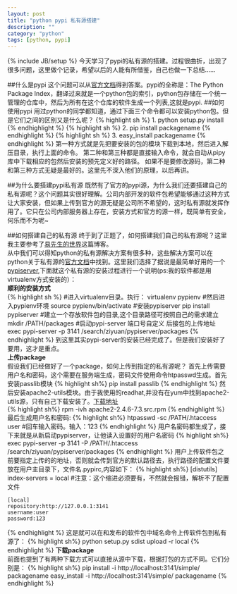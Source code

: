 ```yaml
---
layout: post
title: "python pypi 私有源搭建"
description: ""
category: "python" 
tags: [python, pypi]
---
```

{% include JB/setup %}
今天学习了pypi的私有源的搭建。过程很曲折，出现了很多问题，这里做个记录，希望以后的人能有所借鉴，自己也做一下总结……

##什么是pypi
这个问题可以从[官方文档](https://pypi.python.org/pypi)得到答案。pypi的全称是：The Python Package Index，翻译过来就是一个python包的索引，python包存储在一个统一管理的仓库中，然后为所有在这个仓库的软件生成一个列表,这就是pypi.
##如何使用pypi
用过python的同学都知道，通过下面三个命令都可以安装python包。但是它们之间的区别又是什么呢？
{% highlight sh %}
    1. python setup.py  install
{% endhighlight %}
{% highlight sh %}
    2. pip install packagename
{% endhighlight %}
{% highlight sh %}
    3. easy_install packagename
{% endhighlight %}
第一种方式就是先把要安装的包的模块下载到本地，然后进入解压目录，执行上面的命令。
第二种和第三种都是直接输入命令，就会自动从pipy库中下载相应的包然后安装的预先定义好的路径。
如果不是要修改源码，第二种和第三种方式无疑是最好的。这里先不深入他们的原理，以后再讲。

##为什么要搭建pypi私有源
既然有了官方的pypi源，为什么我们还要搭建自己的私有源呢？这个问题其实很好理解。公司内部开发的软件包希望能够通过这种方式让大家安装，但如果上传到官方的源无疑是公司所不希望的，这时私有源就发挥作用了。它只在公司内部服务器上存在，安装方式和官方的源一样，既简单有安全，何乐而不为呢~

##如何搭建自己的私有源
终于到了正题了，如何搭建我们自己的私有源呢？这里我主要参考了[易先生的世界](http://yijingping.github.io/2013/07/25/setting-up-your-own-pypi-server.html)这篇博客。  
从中我们可以得知python的私有源解决方案有很多种，这些解决方案可以在python关于私有源的[官方文档](https://wiki.python.org/moin/PyPiImplementations)中找到。这里我们选择了据说是最简单好用的一个[pypiserver](https://pypi.python.org/pypi/pypiserver),下面就这个私有源的安装过程进行一个说明(ps:我的软件都是用virtualenv方式安装的）：  
**顺利的安装方式**  
{% highlight sh %}
#进入virtualenv目录。执行：
virtualenv pypienv
#然后进入pypienv环境
source pypienv/bin/activate
#安装pypiserver
pip install pypiserver
#建立一个存放软件包的目录,这个目录路径可按照自己的需求建立
mkdir /PATH/packages
#启动pypi-server 端口号自定义 后接包的上传地址
exec pypi-server -p 3141 /search/ziyuan/pypiserver/packages
{% endhighlight %}
到这里其实pypi-server的安装已经完成了。但是我们安装好了要用，这才是重点。  
**上传package**  
假设我们已经做好了一个package，如何上传到指定的私有源呢？
首先上传需要用户名和密码，这个需要在服务端生成，密码文件使用命令htpasswd生成。首先安装passlib模块
{% highlight sh%}
    pip install passlib
{% endhighlight %}
然后安装apache2-utils模块。由于我使用的readhat,并没有在yum中找到apache2-utils源，只有自己下载安装了。[下载地址](http://download.opensuse.org/factory/repo/src-oss/suse/src/apache2-2.4.6-7.3.src.rpm)  
{% highlight sh%}
     rpm -ivh apache2-2.4.6-7.3.src.rpm
{% endhighlight %}
最后生成用户名和密码:
{% highlight sh%}
     htpasswd -sc /PATH/.htaccess user #回车输入密码。输入：123
{% endhighlight %}
用户名密码都生成了，接下来就是从新启动pypiserver，让他读入设置好的用户名密码
{% highlight sh%}
    exec pypi-server -p 3141 -P /PATH/.htaccess /search/ziyuan/pypiserver/packages
{% endhighlight %}
用户上传软件包之前要指定上传的的地址，否则就会传到官方的默认路径去，执行路径的配置文件要放在用户主目录下，文件名.pypirc,内容如下：
{% highlight sh%}
    [distutils]
    index-servers =
       local #注意：这个缩进必须要有，不然就会报错，解析不了配置文件 

    [local]
    repository:http://127.0.0.1:3141
    username:user
    password:123 
{% endhighlight %}
这是就可以在和发布的软件包中域名命令上传软件包到私有源了：
{% highlight sh%}
     python setup.py sdist upload -r local 
{% endhighlight %}
**下载package**  
前面也提到了有两种下载方式可以直接从源中下载，根据打包的方式不同。它们分别是：
{% highlight sh%}
   pip install -i http://localhost:3141/simple/ packagename
   easy_install -i http://localhost:3141/simple/ packagename
{% endhighlight %}
